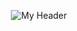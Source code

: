 <p align="center">
  <img src="https://user-images.githubusercontent.com/76709163/138160852-56b46fc3-0559-4be4-b408-f755b6b4ed6b.png" alt="My Header">
</p>

<!--## 🔭 I'm Currently Working On
- My Personal Portfolio (coming soon!!)-->

<!-- ## 🌱 I’m currently learning -->

<!-- ## 👯 I’m looking to collaborate on -->

<!-- ## 🤔 I’m looking for help with -->

<!--

- 💬 Ask me about ...
- 📫 How to reach me: ... (a href="https://www.linkedin.com/in/yushi95/"><img align="left" src="https://raw.githubusercontent.com/yushi1007/yushi1007/main/images/linkedin.svg" alt="Yu Shi | LinkedIn" width="21px"/></a>
<a href="https://instagram.com/yushi.95"><img align="left" src="https://raw.githubusercontent.com/yushi1007/yushi1007/main/images/instagram.svg" alt="Yu Shi | Instagram" width="21px"/></a>
<a href="https://yushi95.medium.com/"><img align="left" src="https://raw.githubusercontent.com/yushi1007/yushi1007/main/images/medium.svg" alt="Yu Shi | Medium" width="21px"/></a>)
- 😄 Pronouns: ...
- ⚡ Fun fact: ...
-->
